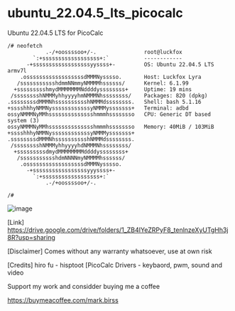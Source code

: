 # ubuntu_22.04.5_lts_picocalc
Ubuntu 22.04.5 LTS for PicoCalc


```
/# neofetch 
            .-/+oossssoo+/-.               root@luckfox 
        `:+ssssssssssssssssss+:`           ------------ 
      -+ssssssssssssssssssyyssss+-         OS: Ubuntu 22.04.5 LTS armv7l 
    .ossssssssssssssssssdMMMNysssso.       Host: Luckfox Lyra 
   /ssssssssssshdmmNNmmyNMMMMhssssss/      Kernel: 6.1.99 
  +ssssssssshmydMMMMMMMNddddyssssssss+     Uptime: 19 mins 
 /sssssssshNMMMyhhyyyyhmNMMMNhssssssss/    Packages: 820 (dpkg) 
.ssssssssdMMMNhsssssssssshNMMMdssssssss.   Shell: bash 5.1.16 
+sssshhhyNMMNyssssssssssssyNMMMysssssss+   Terminal: adbd 
ossyNMMMNyMMhsssssssssssssshmmmhssssssso   CPU: Generic DT based system (3) 
ossyNMMMNyMMhsssssssssssssshmmmhssssssso   Memory: 40MiB / 103MiB 
+sssshhhyNMMNyssssssssssssyNMMMysssssss+
.ssssssssdMMMNhsssssssssshNMMMdssssssss.                           
 /sssssssshNMMMyhhyyyyhdNMMMNhssssssss/                            
  +sssssssssdmydMMMMMMMMddddyssssssss+
   /ssssssssssshdmNNNNmyNMMMMhssssss/
    .ossssssssssssssssssdMMMNysssso.
      -+sssssssssssssssssyyyssss+-
        `:+ssssssssssssssssss+:`
            .-/+oossssoo+/-.

/# 
```



![image](https://github.com/user-attachments/assets/b561f5e8-7eb1-4f00-ba3c-ced6eff87fc0)

[Link]
https://drive.google.com/drive/folders/1_ZB4IYeZRPyF8_tenlnzeXyUTgHh3j8R?usp=sharing

[Disclaimer]
Comes without any warranty whatsoever, use at own risk

[Credits]
hiro fu - hisptoot [PicoCalc Drivers - keybaord, pwm, sound and video

Support my work and considder buying me a coffee

https://buymeacoffee.com/mark.birss
